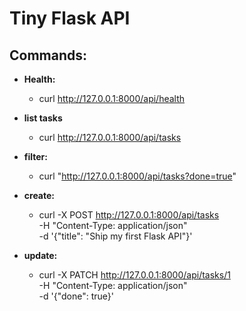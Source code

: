 # Tiny Flask API


## Commands:

- **Health:**
  - curl http://127.0.0.1:8000/api/health

- **list tasks**
  - curl http://127.0.0.1:8000/api/tasks

- **filter:**
  - curl "http://127.0.0.1:8000/api/tasks?done=true"

- **create:**
  - curl -X POST http://127.0.0.1:8000/api/tasks \
      -H "Content-Type: application/json" \
      -d '{"title": "Ship my first Flask API"}'

- **update:**
  - curl -X PATCH http://127.0.0.1:8000/api/tasks/1 \
    -H "Content-Type: application/json" \
    -d '{"done": true}'
